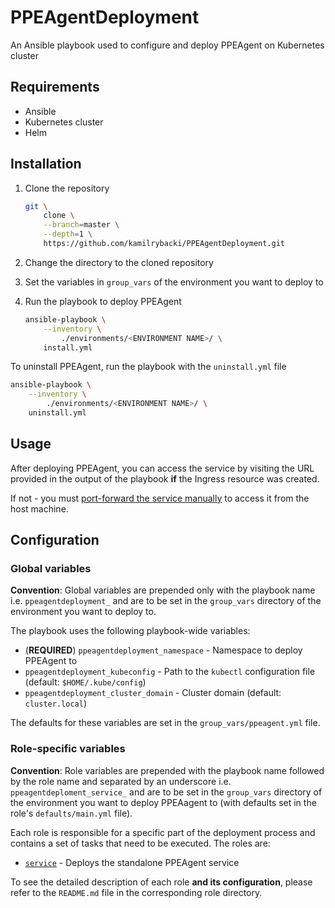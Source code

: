 # PPEAgentDeployment

An Ansible playbook used to configure and deploy PPEAgent on Kubernetes cluster

## Requirements

- Ansible
- Kubernetes cluster
- Helm

## Installation

1. Clone the repository

    ```bash
    git \
        clone \
        --branch=master \
        --depth=1 \
        https://github.com/kamilrybacki/PPEAgentDeployment.git
    ```

2. Change the directory to the cloned repository

3. Set the variables in `group_vars` of the environment you want to deploy to

4. Run the playbook to deploy PPEAgent

    ```bash
    ansible-playbook \
        --inventory \
            ./environments/<ENVIRONMENT NAME>/ \
        install.yml
    ```

To uninstall PPEAgent, run the playbook with the `uninstall.yml` file

```bash
ansible-playbook \
    --inventory \
        ./environments/<ENVIRONMENT NAME>/ \
    uninstall.yml
```

## Usage

After deploying PPEAgent, you can access the service by visiting
the URL provided in the output of the playbook **if** the Ingress resource
was created.

If not - you must [port-forward the service manually] to
access it from the host machine.

## Configuration

### Global variables

**Convention**: Global variables are prepended only with the playbook name i.e.
`ppeagentdeployment_` and are to be set in the `group_vars` directory
of the environment you want to deploy to.

The playbook uses the following playbook-wide variables:

- (**REQUIRED**) `ppeagentdeployment_namespace` - Namespace to deploy PPEAgent to
- `ppeagentdeployment_kubeconfig` - Path to the `kubectl` configuration file (default: `$HOME/.kube/config`)
- `ppeagentdeployment_cluster_domain` - Cluster domain (default: `cluster.local`)

The defaults for these variables are set in the `group_vars/ppeagent.yml` file.

### Role-specific variables

**Convention**: Role variables are prepended with the playbook name followed by the role name and separated by an underscore i.e. `ppeagentdeploment_service_`
and are to be set in the `group_vars` directory of the environment you want
to deploy PPEAagent to (with defaults set in the role's `defaults/main.yml` file).

Each role is responsible for a specific part of the deployment process and
contains a set of tasks that need to be executed. The roles are:

- [`service`] - Deploys the standalone PPEAgent service

To see the detailed description of each role **and its configuration**,
please refer to the `README.md` file in the corresponding role directory.

[port-forward the service manually]: https://kubernetes.io/docs/tasks/access-application-cluster/port-forward-access-application-cluster/
[`service`]: ./roles/service/README.md
